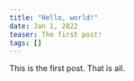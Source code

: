 ```yaml
---
title: "Hello, world!"
date: Jan 1, 2022
teaser: The first post!
tags: []
---
```


This is the first post. That is all.
